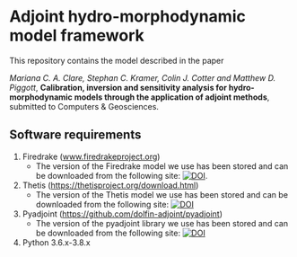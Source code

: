 Adjoint hydro-morphodynamic model framework
================

This repository contains the model described in the paper

*Mariana C. A. Clare, Stephan C. Kramer, Colin J. Cotter and Matthew D. Piggott*, **Calibration, inversion and sensitivity analysis for hydro-morphodynamic models through the application of adjoint methods**, submitted to Computers & Geosciences.

Software requirements
-------------------------

1. Firedrake (www.firedrakeproject.org)
    * The version of the Firedrake model we use has been stored and can be downloaded from the following site: [![DOI](https://zenodo.org/badge/DOI/10.5281/zenodo.5105703.svg)](https://doi.org/10.5281/zenodo.5105703).
2. Thetis (https://thetisproject.org/download.html)
    * The version of the Thetis model we use has been stored and can be downloaded from the following site: [![DOI](https://zenodo.org/badge/DOI/10.5281/zenodo.5105623.svg)](https://doi.org/10.5281/zenodo.5105623) 
3. Pyadjoint (https://github.com/dolfin-adjoint/pyadjoint)
    * The version of the pyadjoint library we use has been stored and can be downloaded from the following site: [![DOI](https://zenodo.org/badge/DOI/10.5281/zenodo.5105785.svg)](https://doi.org/10.5281/zenodo.5105785)
4. Python 3.6.x-3.8.x